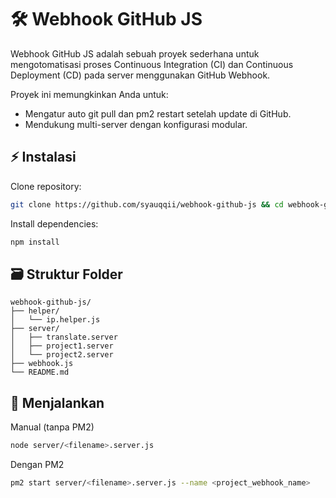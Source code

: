 # 🛠️ Webhook GitHub JS

Webhook GitHub JS adalah sebuah proyek sederhana untuk mengotomatisasi proses Continuous Integration (CI) dan Continuous Deployment (CD) pada server menggunakan GitHub Webhook.

Proyek ini memungkinkan Anda untuk:
- Mengatur auto git pull dan pm2 restart setelah update di GitHub.
- Mendukung multi-server dengan konfigurasi modular.

## ⚡ Instalasi

Clone repository:

```bash
git clone https://github.com/syauqqii/webhook-github-js && cd webhook-github-js
```

Install dependencies:

```bash
npm install
```

## 🗃️ Struktur Folder

```
webhook-github-js/
├── helper/
│   └── ip.helper.js
├── server/
│   ├── translate.server
│   ├── project1.server
│   └── project2.server
├── webhook.js
└── README.md
```

## 🚀 Menjalankan

Manual (tanpa PM2)

```bash
node server/<filename>.server.js
```

Dengan PM2

```bash
pm2 start server/<filename>.server.js --name <project_webhook_name>
```